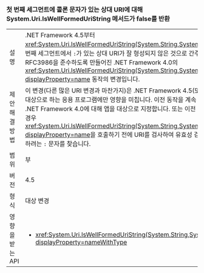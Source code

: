 ### <a name="systemuriiswellformeduristring-method-returns-false-for-relative-uris-with-a-colon-char-in-first-segment"></a>첫 번째 세그먼트에 콜론 문자가 있는 상대 URI에 대해 System.Uri.IsWellFormedUriString 메서드가 false를 반환

|   |   |
|---|---|
|설명|.NET Framework 4.5부터 <xref:System.Uri.IsWellFormedUriString(System.String,System.UriKind)>은 첫 번째 세그먼트에서 <code>:</code>가 있는 상대 URI가 잘 형성되지 않은 것으로 간주합니다. 이는 RFC3986을 준수하도록 만들어진 .NET Framework 4.0의 <xref:System.Uri.IsWellFormedUriString(System.String,System.UriKind)?displayProperty=name> 동작의 변경입니다.|
|제안 해결 방법|이 변경(다른 많은 URI 변경과 마찬가지)은 .NET Framework 4.5(또는 그 이상)를 대상으로 하는 응용 프로그램에만 영향을 미칩니다. 이전 동작을 계속 사용하려면 .NET Framework 4.0에 대해 앱을 대상으로 지정합니다. 또는 이전 동작이 바람직한 경우 <xref:System.Uri.IsWellFormedUriString(System.String,System.UriKind)?displayProperty=name>을 호출하기 전에 URI를 검사하여 유효성 검사를 위해 제거하려는 <code>:</code> 문자를 찾습니다.|
|범위|부|
|버전|4.5|
|형식|대상 변경|
|영향을 받는 API|<ul><li><xref:System.Uri.IsWellFormedUriString(System.String,System.UriKind)?displayProperty=nameWithType></li></ul>|


